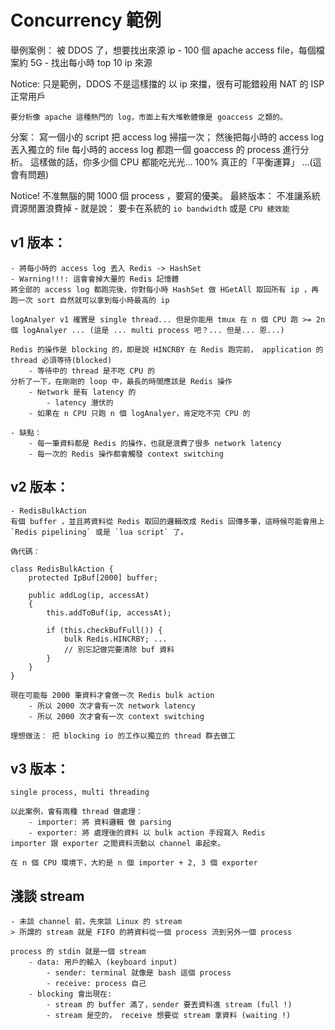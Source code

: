 # Concurrency 範例

舉例案例：
    被 DDOS 了，想要找出來源 ip
        - 100 個 apache access file，每個檔案約 5G
        - 找出每小時 top 10 ip 來源

Notice:
    只是範例，DDOS 不是這樣擋的
    以 ip 來擋，很有可能錯殺用 NAT 的 ISP 正常用戶

    要分析像 apache 這種熱門的 log，市面上有大堆軟體像是 goaccess 之類的。

分案：
    寫一個小的 script 把 access log 掃描一次；
    然後把每小時的 access log 丟入獨立的 file
    每小時的 access log 都跑一個 goaccess 的 process 進行分析。
    這樣做的話，你多少個 CPU 都能吃光光... 100% 真正的「平衡運算」 ...(這會有問題)


Notice!
    不准無腦的開 1000 個 process ，要寫的優美。
    最終版本： 不准讓系統資源閒置浪費掉
        - 就是說： 要卡在系統的 `io bandwidth` 或是 `CPU 總效能`

## v1 版本：
    - 將每小時的 access log 丟入 Redis -> HashSet
    - Warning!!!: 這會會掉大量的 Redis 記憶體
    將全部的 access log 都跑完後，你對每小時 HashSet 做 HGetAll 取回所有 ip ，再跑一次 sort 自然就可以拿到每小時最高的 ip 

    logAnalyer v1 確實是 single thread... 但是你能用 tmux 在 n 個 CPU 跑 >= 2n 個 logAnalyer ... (這是 ... multi process 吧？... 但是... 恩...)

    Redis 的操作是 blocking 的，即是說 HINCRBY 在 Redis 跑完前， application 的 thread 必須等待(blocked)
        - 等待中的 thread 是不吃 CPU 的
    分析了一下，在剛剛的 loop 中，最長的時間應該是 Redis 操作
        - Network 是有 latency 的
            - latency 潛伏的
        - 如果在 n CPU 只跑 n 個 logAnalyer，肯定吃不完 CPU 的
    
    - 缺點：
        - 每一筆資料都是 Redis 的操作，也就是浪費了很多 network latency
        - 每一次的 Redis 操作都會觸發 context switching

## v2 版本：
    - RedisBulkAction
    有個 buffer ，並且將資料從 Redis 取回的邏輯改成 Redis 回傳多筆，這時候可能會用上 `Redis pipelining` 或是 `lua script` 了。

    偽代碼：
```
class RedisBulkAction {
    protected IpBuf[2000] buffer;

    public addLog(ip, accessAt)
    {
        this.addToBuf(ip, accessAt);

        if (this.checkBufFull()) {
            bulk Redis.HINCRBY; ...
            // 別忘記做完要清除 buf 資料
        }
    }
}
```

    現在可能每 2000 筆資料才會做一次 Redis bulk action
        - 所以 2000 次才會有一次 network latency
        - 所以 2000 次才會有一次 context switching

    理想做法： 把 blocking io 的工作以獨立的 thread 群去做工

## v3 版本：
    single process, multi threading

    以此案例，會有兩種 thread 做處理：
        - importer: 將 資料邏輯 做 parsing
        - exporter: 將 處理後的資料 以 bulk action 手段寫入 Redis
    importer 跟 exporter 之間資料流動以 channel 串起來。
    
    在 n 個 CPU 環境下，大約是 n 個 importer + 2, 3 個 exporter


## 淺談 stream
    - 未談 channel 前，先來談 Linux 的 stream
    > 所謂的 stream 就是 FIFO 的將資料從一個 process 流到另外一個 process

    process 的 stdin 就是一個 stream
        - data: 用戶的輸入 (keyboard input)
            - sender: terminal 就像是 bash 這個 process
            - receive: process 自己
        - blocking 會出現在:
            - stream 的 buffer 滿了，sender 要丟資料進 stream (full !)
            - stream 是空的， receive 想要從 stream 拿資料 (waiting !)
    
